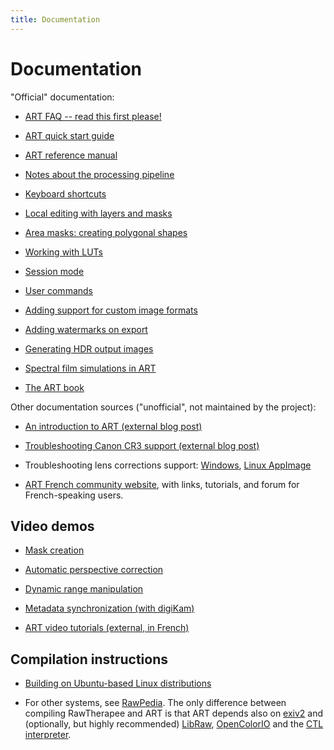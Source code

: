 ```yaml
---
title: Documentation
---
```


# Documentation

"Official" documentation:

- [ART FAQ -- read this first please!](FAQ)

- [ART quick start guide](Quickstart)

- [ART reference manual](Reference)

- [Notes about the processing pipeline](Pipeline)

- [Keyboard shortcuts](Shortcuts)

- [Local editing with layers and masks](Localediting)

- [Area masks: creating polygonal shapes](Shapes)

- [Working with LUTs](Luts)

- [Session mode](Session)

- [User commands](Usercommands)

- [Adding support for custom image formats](Customformats)

- [Adding watermarks on export](Watermark)

- [Generating HDR output images](Hdroutput)

- [Spectral film simulations in ART](AgXEmulsionLutHowto)

- [The ART book](Book)

Other documentation sources ("unofficial", not maintained by the project): 

- [An introduction to ART (external blog post)](https://yap.bozart.eu/articles/art/intro/index.html)

- [Troubleshooting Canon CR3 support (external blog post)](https://garridodiaz.com/canon-cr3-support-in-linux-using-art-rawtherapee-clone/)

- Troubleshooting lens corrections support: [Windows](https://discuss.pixls.us/t/art-new-releases/16500/36), [Linux AppImage](https://discuss.pixls.us/t/appimage-lens-correction/18199/2)

- [ART French community website](https://artherapee.fr/), with links, tutorials, and forum for French-speaking users.

## Video demos

- [Mask creation](demos/ART-masks-demo.mp4)

- [Automatic perspective correction](demos/ART-perspective-correction-demo.mp4)

- [Dynamic range manipulation](demos/ART-dynamic-range-demo.mp4)

- [Metadata synchronization (with digiKam)](demos/ART-metadata-demo.mp4)

- [ART video tutorials (external, in French)](https://www.youtube.com/playlist?list=PLZOdZMT41b7Wr4aPKpQutXQY9ImTl_N1J)


## Compilation instructions

- [Building on Ubuntu-based Linux distributions](BuildUbuntu)

- For other systems, see [RawPedia](http://rawpedia.rawtherapee.com/Main_Page#Compiling). The only difference between compiling RawTherapee and ART is that ART depends also on [exiv2](http://exiv2.org) and (optionally, but highly recommended) [LibRaw](http://libraw.org), [OpenColorIO](https://opencolorio.org/) and the [CTL interpreter](https://github.com/ampas/CTL).

